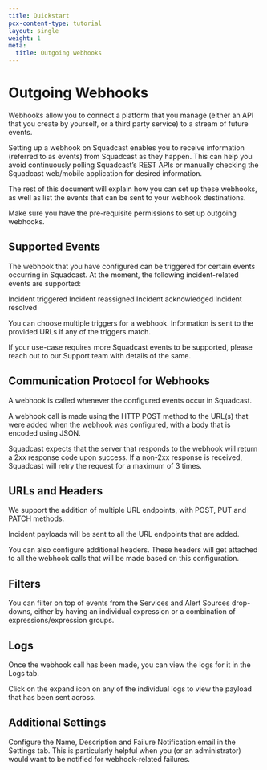 ```yaml
---
title: Quickstart
pcx-content-type: tutorial
layout: single
weight: 1
meta:
  title: Outgoing webhooks
---
```


# Outgoing Webhooks

Webhooks allow you to connect a platform that you manage (either an API that you create by yourself, or a third party service) to a stream of future events.

Setting up a webhook on Squadcast enables you to receive information (referred to as events) from Squadcast as they happen. This can help you avoid continuously polling Squadcast’s REST APIs or manually checking the Squadcast web/mobile application for desired information.

The rest of this document will explain how you can set up these webhooks, as well as list the events that can be sent to your webhook destinations.

Make sure you have the pre-requisite permissions to set up outgoing webhooks.

## Supported Events

The webhook that you have configured can be triggered for certain events occurring in Squadcast. At the moment, the following incident-related events are supported:

  Incident triggered
  Incident reassigned
  Incident acknowledged
  Incident resolved

You can choose multiple triggers for a webhook. Information is sent to the provided URLs if any of the triggers match.

If your use-case requires more Squadcast events to be supported, please reach out to our Support team with details of the same.

## Communication Protocol for Webhooks

A webhook is called whenever the configured events occur in Squadcast.

A webhook call is made using the HTTP POST method to the URL(s) that were added when the webhook was configured, with a body that is encoded using JSON.

Squadcast expects that the server that responds to the webhook will return a 2xx response code upon success. If a non-2xx response is received, Squadcast will retry the request for a maximum of 3 times.

## URLs and Headers

We support the addition of multiple URL endpoints, with POST, PUT and PATCH methods. 

Incident payloads will be sent to all the URL endpoints that are added. 
 
You can also configure additional headers. These headers will get attached to all the webhook calls that will be made based on this configuration.

## Filters
You can filter on top of events from the Services and Alert Sources drop-downs, either by having an individual expression or a combination of expressions/expression groups.

## Logs
Once the webhook call has been made, you can view the logs for it in the Logs tab.

Click on the expand icon on any of the individual logs to view the payload that has been sent across.

## Additional Settings
Configure the Name, Description and Failure Notification email in the Settings tab. This is particularly helpful when you (or an administrator) would want to be notified for webhook-related failures.


